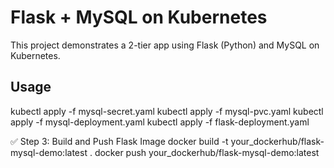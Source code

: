 # Flask + MySQL on Kubernetes

This project demonstrates a 2-tier app using Flask (Python) and MySQL on Kubernetes.

## Usage

kubectl apply -f mysql-secret.yaml
kubectl apply -f mysql-pvc.yaml
kubectl apply -f mysql-deployment.yaml
kubectl apply -f flask-deployment.yaml

✅ Step 3: Build and Push Flask Image
docker build -t your_dockerhub/flask-mysql-demo:latest .
docker push your_dockerhub/flask-mysql-demo:latest


